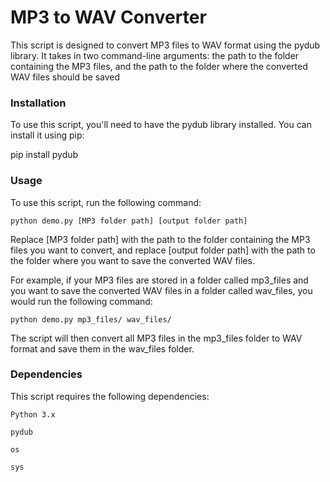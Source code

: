 # MP3 to WAV Converter

This script is designed to convert MP3 files to WAV format using the pydub library. It takes in two command-line arguments: the path to the folder containing the MP3 files, and the path to the folder where the converted WAV files should be saved

### Installation

To use this script, you'll need to have the pydub library installed. You can install it using pip:

pip install pydub
### Usage

To use this script, run the following command:

```python demo.py [MP3 folder path] [output folder path]```

Replace [MP3 folder path] with the path to the folder containing the MP3 files you want to convert, and replace [output folder path] with the path to the folder where you want to save the converted WAV files.

For example, if your MP3 files are stored in a folder called mp3_files and you want to save the converted WAV files in a folder called wav_files, you would run the following command:

```python demo.py mp3_files/ wav_files/```

The script will then convert all MP3 files in the mp3_files folder to WAV format and save them in the wav_files folder.

### Dependencies

This script requires the following dependencies:

`Python 3.x`

`pydub`

`os`

`sys`

